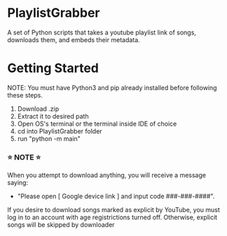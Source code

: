 # PlaylistGrabber
A set of Python scripts that takes a youtube playlist link of songs, downloads them, and embeds their metadata.

# Getting Started
NOTE: You must have Python3 and pip already installed before following these steps.

1) Download .zip
2) Extract it to desired path
3) Open OS's terminal or the terminal inside IDE of choice
4) cd into PlaylistGrabber folder
5) run "python -m main"

### ⭐ NOTE ⭐
When you attempt to download anything, you will receive a message saying: 

- "Please open [ Google device link ] and input code ###-###-####".

If you desire to download songs marked as explicit by YouTube, you must log in to an account with age registrictions turned off. Otherwise, explicit songs will be skipped by downloader
